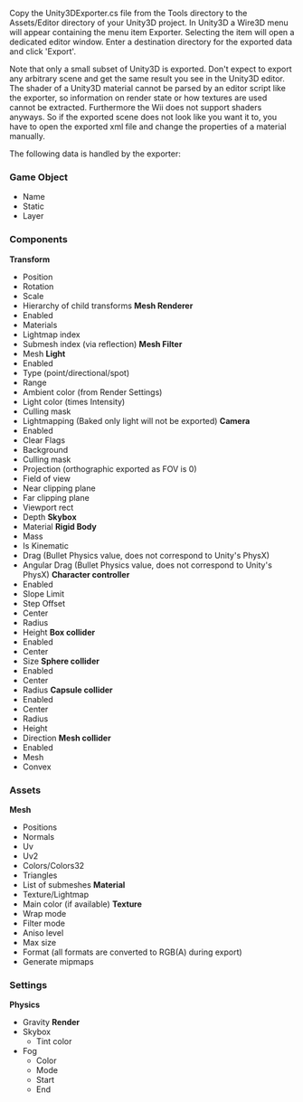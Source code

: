 Copy the Unity3DExporter.cs file from the Tools directory to the Assets/Editor directory of your Unity3D project. In Unity3D a Wire3D menu will appear containing the menu item Exporter. Selecting the item will open a dedicated editor window. Enter a destination directory for the exported data and click 'Export'.

Note that only a small subset of Unity3D is exported. Don't expect to export any arbitrary scene and get the same result you see in the Unity3D editor. The shader of a Unity3D material cannot be parsed by an editor script like the exporter, so information on render state or how textures are used cannot be extracted. Furthermore the Wii does not support shaders anyways. So if the exported scene does not look like you want it to, you have to open the exported xml file and change the properties of a material manually.

The following data is handled by the exporter:

### Game Object ###
  * Name
  * Static
  * Layer

### Components ###
**Transform**
  * Position
  * Rotation
  * Scale
  * Hierarchy of child transforms
**Mesh Renderer**
  * Enabled
  * Materials
  * Lightmap index
  * Submesh index (via reflection)
**Mesh Filter**
  * Mesh
**Light**
  * Enabled
  * Type (point/directional/spot)
  * Range
  * Ambient color (from Render Settings)
  * Light color (times Intensity)
  * Culling mask
  * Lightmapping (Baked only light will not be exported)
**Camera**
  * Enabled
  * Clear Flags
  * Background
  * Culling mask
  * Projection (orthographic exported as FOV is 0)
  * Field of view
  * Near clipping plane
  * Far clipping plane
  * Viewport rect
  * Depth
**Skybox**
  * Material
**Rigid Body**
  * Mass
  * Is Kinematic
  * Drag (Bullet Physics value, does not correspond to Unity's PhysX)
  * Angular Drag (Bullet Physics value, does not correspond to Unity's PhysX)
**Character controller**
  * Enabled
  * Slope Limit
  * Step Offset
  * Center
  * Radius
  * Height
**Box collider**
  * Enabled
  * Center
  * Size
**Sphere collider**
  * Enabled
  * Center
  * Radius
**Capsule collider**
  * Enabled
  * Center
  * Radius
  * Height
  * Direction
**Mesh collider**
  * Enabled
  * Mesh
  * Convex

### Assets ###
**Mesh**
  * Positions
  * Normals
  * Uv
  * Uv2
  * Colors/Colors32
  * Triangles
  * List of submeshes
**Material**
  * Texture/Lightmap
  * Main color (if available)
**Texture**
  * Wrap mode
  * Filter mode
  * Aniso level
  * Max size
  * Format (all formats are converted to RGB(A) during export)
  * Generate mipmaps

### Settings ###
**Physics**
  * Gravity
**Render**
  * Skybox
    * Tint color
  * Fog
    * Color
    * Mode
    * Start
    * End